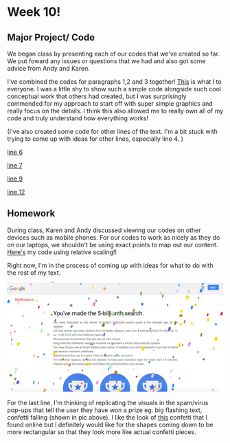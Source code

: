 # Week 10! 

## Major Project/ Code

We began class by presenting each of our codes that we've created so far. We put foward any issues or questions that we had and also got some advice from Andy and Karen.

I've combined the codes for paragraphs 1,2 and 3 together! [This](https://robymanlongat.github.io/c0dewords/week10/majorProject_all) is what I to everyone. I was a little shy to show such a simple code alongside such cool conceptual work that others had created, but I was surprisingly commended for my approach to start off with super simple graphics and really focus on the details. I think this also allowed me to really own all of my code and truly understand how everything works! 

(I've also created some code for other lines of the text. I'm a bit stuck with trying to come up with ideas for other lines, especially line 4. )

[line 6](https://robymanlongat.github.io/c0dewords/week10/majorProject_para6)

[line 7](https://robymanlongat.github.io/c0dewords/week10/majorProject_para7) 

[line 9](https://robymanlongat.github.io/c0dewords/week10/majorProject_para9)

[line 12](https://robymanlongat.github.io/c0dewords/week10/majorProject_para12)

## Homework

During class, Karen and Andy discussed viewing our codes on other devices such as mobile phones. For our codes to work as nicely as they do on our laptops, we shouldn't be using exact points to map out our content. [Here's](https://robymanlongat.github.io/c0dewords/week10/majorProject_resized) my code using relative scaling!!

Right now, I'm in the process of coming up with ideas for what to do with the rest of my text. 

![](winner.png)

For the last line, I'm thinking of replicating the visuals in the spam/virus pop-ups that tell the user they have won a prize eg. big flashing text, confetti falling (shown in pic above). I like the look of [this](https://editor.p5js.org/FugQueue/sketches/saW0wiHMy) confetti that I found online but I definitely would like for the shapes coming down to be more rectangular so that they look more like actual confetti pieces. 
